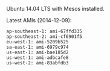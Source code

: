 Ubuntu 14.04 LTS with Mesos installed.

Latest AMIs (2014-12-09):
```ap-northeast-1: ami-24545925
ap-southeast-1: ami-67ffd335
ap-southeast-2: ami-cf6901f5
eu-west-1: ami-5209b525
sa-east-1: ami-6979c974
us-east-1: ami-bae185d2
us-west-1: ami-adbcafe8
us-west-2: ami-83abfdb3
```